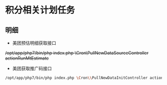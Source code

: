 # 积分相关计划任务
## 明细
- 美团预估明细获取接口

~~/opt/app/php7/bin/php index.php \Cron\\PullNewDataSourceController actionRunMtEstimate~~


- 美团获取推广码接口

```sh
/opt/app/php7/bin/php index.php \Cron\\PullNewDataInitController actionGetMtAdzoneId 2
```